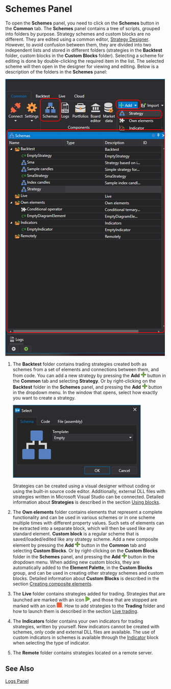 # Schemes Panel

To open the **Schemes** panel, you need to click on the **Schemes** button in the **Common** tab. The **Schemes** panel contains a tree of scripts, grouped into folders by purpose. Strategy schemes and custom blocks are no different. They are edited using a common editor, [Strategy Designer](Designer_Designer_schemes_strategies_and_component_elements.md). However, to avoid confusion between them, they are divided into two independent lists and stored in different folders (strategies in the **Backtest** folder, custom blocks in the **Custom Blocks** folder). Selecting a scheme for editing is done by double-clicking the required item in the list. The selected scheme will then open in the designer for viewing and editing. Below is a description of the folders in the **Schemes** panel:

![Designer Panel Circuits 00](../images/Designer_Panel_Circuits_00.png)

1. The **Backtest** folder contains trading strategies created both as schemes from a set of elements and connections between them, and from code. You can add a new strategy by pressing the **Add** ![Designer Panel Circuits 01](../images/Designer_Panel_Circuits_01_button.png) button in the **Common** tab and selecting **Strategy**. Or by right-clicking on the **Backtest** folder in the **Schemes** panel, and pressing the **Add** ![Designer Panel Circuits 01](../images/Designer_Panel_Circuits_01_button.png) button in the dropdown menu. In the window that opens, select how exactly you want to create a strategy.
   
    ![Designer Panel Circuits 04](../images/Designer_Panel_Circuits_04.png)
   
    Strategies can be created using a visual designer without coding or using the built-in source code editor. Additionally, external DLL files with strategies written in Microsoft Visual Studio can be connected. Detailed information about **Strategies** is described in the section [Using blocks](Designer_Creating_strategy_out_of_blocks.md).

2. The **Own elements** folder contains elements that represent a complete functionality and can be used in various schemes or in one scheme multiple times with different property values. Such sets of elements can be extracted into a separate block, which will then be used like any standard element. **Custom block** is a regular scheme that is saved/loaded/edited like any strategy scheme. Add a new composite element by pressing the **Add** ![Designer Panel Circuits 01](../images/Designer_Panel_Circuits_01_button.png) button in the **Common** tab and selecting **Custom Blocks**. Or by right-clicking on the **Custom Blocks** folder in the **Schemes** panel, and pressing the **Add** ![Designer Panel Circuits 01](../images/Designer_Panel_Circuits_01_button.png) button in the dropdown menu. When adding new custom blocks, they are automatically added to the **Element Palette**, in the **Custom Blocks** group, and can be used in creating other strategy schemes and custom blocks. Detailed information about **Custom Blocks** is described in the section [Creating composite elements](Designer_Creating_composite_elements.md).

3. The **Live** folder contains strategies added for trading. Strategies that are launched are marked with an icon ![Designer Panel Circuits 02](../images/Designer_Panel_Circuits_02.png), and those that are stopped are marked with an icon ![Designer Panel Circuits 03](../images/Designer_Panel_Circuits_03.png). How to add strategies to the **Trading** folder and how to launch them is described in the section [Live trading](Designer_Live_trade.md).

4. The **Indicators** folder contains your own indicators for trading strategies, written by yourself. New indicators cannot be created with schemes, only code and external DLL files are available. The use of custom indicators in schemes is available through the [Indicator](Designer_indicator.md) block when selecting the type of indicator.

5. The **Remote** folder contains strategies located on a remote server.

## See Also

[Logs Panel](Designer_Panel_Logs.md)